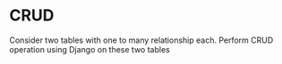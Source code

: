 # CRUD
Consider two tables with one to many relationship each. Perform CRUD operation using Django on these  two tables
